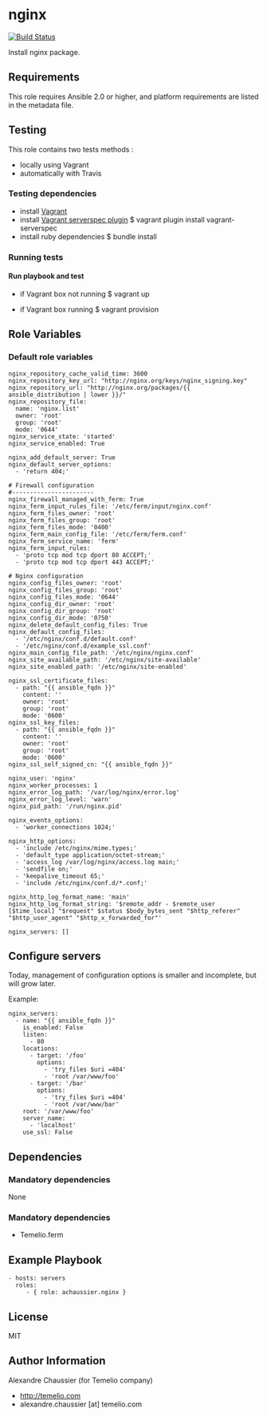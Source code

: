 # nginx

[![Build Status](https://travis-ci.org/Temelio/ansible-role-nginx.svg?branch=master)](https://travis-ci.org/Temelio/ansible-role-nginx)

Install nginx package.

## Requirements

This role requires Ansible 2.0 or higher,
and platform requirements are listed in the metadata file.

## Testing

This role contains two tests methods :
- locally using Vagrant
- automatically with Travis

### Testing dependencies
- install [Vagrant](https://www.vagrantup.com)
- install [Vagrant serverspec plugin](https://github.com/jvoorhis/vagrant-serverspec)
    $ vagrant plugin install vagrant-serverspec
- install ruby dependencies
    $ bundle install

### Running tests

#### Run playbook and test

- if Vagrant box not running
    $ vagrant up

- if Vagrant box running
    $ vagrant provision

## Role Variables

### Default role variables

    nginx_repository_cache_valid_time: 3600
    nginx_repository_key_url: "http://nginx.org/keys/nginx_signing.key"
    nginx_repository_url: "http://nginx.org/packages/{{ ansible_distribution | lower }}/"
    nginx_repository_file:
      name: 'nginx.list'
      owner: 'root'
      group: 'root'
      mode: '0644'
    nginx_service_state: 'started'
    nginx_service_enabled: True

    nginx_add_default_server: True
    nginx_default_server_options:
      - 'return 404;'

    # Firewall configuration
    #-----------------------
    nginx_firewall_managed_with_ferm: True
    nginx_ferm_input_rules_file: '/etc/ferm/input/nginx.conf'
    nginx_ferm_files_owner: 'root'
    nginx_ferm_files_group: 'root'
    nginx_ferm_files_mode: '0400'
    nginx_ferm_main_config_file: '/etc/ferm/ferm.conf'
    nginx_ferm_service_name: 'ferm'
    nginx_ferm_input_rules:
      - 'proto tcp mod tcp dport 80 ACCEPT;'
      - 'proto tcp mod tcp dport 443 ACCEPT;'

    # Nginx configuration
    nginx_config_files_owner: 'root'
    nginx_config_files_group: 'root'
    nginx_config_files_mode: '0644'
    nginx_config_dir_owner: 'root'
    nginx_config_dir_group: 'root'
    nginx_config_dir_mode: '0750'
    nginx_delete_default_config_files: True
    nginx_default_config_files:
      - '/etc/nginx/conf.d/default.conf'
      - '/etc/nginx/conf.d/example_ssl.conf'
    nginx_main_config_file_path: '/etc/nginx/nginx.conf'
    nginx_site_available_path: '/etc/nginx/site-available'
    nginx_site_enabled_path: '/etc/nginx/site-enabled'

    nginx_ssl_certificate_files:
      - path: "{{ ansible_fqdn }}"
        content: ''
        owner: 'root'
        group: 'root'
        mode: '0600'
    nginx_ssl_key_files:
      - path: "{{ ansible_fqdn }}"
        content: ''
        owner: 'root'
        group: 'root'
        mode: '0600'
    nginx_ssl_self_signed_cn: "{{ ansible_fqdn }}"

    nginx_user: 'nginx'
    nginx_worker_processes: 1
    nginx_error_log_path: '/var/log/nginx/error.log'
    nginx_error_log_level: 'warn'
    nginx_pid_path: '/run/nginx.pid'

    nginx_events_options:
      - 'worker_connections 1024;'

    nginx_http_options:
      - 'include /etc/nginx/mime.types;'
      - 'default_type application/octet-stream;'
      - 'access_log /var/log/nginx/access.log main;'
      - 'sendfile on;'
      - 'keepalive_timeout 65;'
      - 'include /etc/nginx/conf.d/*.conf;'

    nginx_http_log_format_name: 'main'
    nginx_http_log_format_string: '$remote_addr - $remote_user [$time_local] "$request" $status $body_bytes_sent "$http_referer" "$http_user_agent" "$http_x_forwarded_for"'

    nginx_servers: []


## Configure servers

Today, management of configuration options is smaller and incomplete, but will grow later.

Example:

    nginx_servers:
      - name: "{{ ansible_fqdn }}"
        is_enabled: False
        listen:
          - 80
        locations:
          - target: '/foo'
            options:
              - 'try_files $uri =404'
              - 'root /var/www/foo'
          - target: '/bar'
            options:
              - 'try_files $uri =404'
              - 'root /var/www/bar'
        root: '/var/www/foo'
        server_name:
          - 'localhost'
        use_ssl: False

## Dependencies

### Mandatory dependencies

None

### Mandatory dependencies

- Temelio.ferm

## Example Playbook

    - hosts: servers
      roles:
         - { role: achaussier.nginx }

## License

MIT

## Author Information

Alexandre Chaussier (for Temelio company)
- http://temelio.com
- alexandre.chaussier [at] temelio.com

